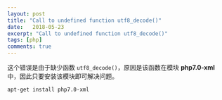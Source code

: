 ```yaml
---
layout: post
title: "Call to undefined function utf8_decode()"
date:   2018-05-23
excerpt: "Call to undefined function utf8_decode()"
tags: [php]
comments: true
---
```


这个错误是由于缺少函数 `utf8_decode()`，原因是该函数在模块 **php7.0-xml** 中，因此只要安装该模块即可解决问题。

`apt-get install php7.0-xml`
